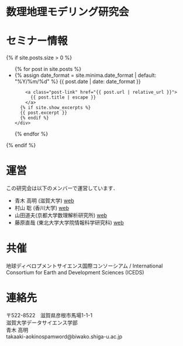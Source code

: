 # 数理地理モデリング研究会

# セミナー情報
{% if site.posts.size > 0 %}
<ul class="post-list">
  {% for post in site.posts %}
  <li>
    <div>
      {% assign date_format = site.minima.date_format | default: "%Y/%m/%d" %}
      {{ post.date | date: date_format }}
      
        <a class="post-link" href="{{ post.url | relative_url }}">
          {{ post.title | escape }}
        </a>
      {% if site.show_excerpts %}
      {{ post.excerpt }}
      {% endif %}
    </div>
  </li>
  {% endfor %}
</ul>
{% endif %}


# 運営
この研究会は以下のメンバーで運営しています．
- 青木 高明 (滋賀大学) [web](https://takaakiaokiwork.github.io/)
- 村山 聡 (香川大学) [web](http://rfweb.ed.kagawa-u.ac.jp/project/wiki/muras/wiki.cgi)
- 山田道夫(京都大学数理解析研究所) [web](http://www.kurims.kyoto-u.ac.jp/~yamada/index.html)
- 藤原直哉 (東北大学大学院情報科学研究科) [web](https://www.is.tohoku.ac.jp/jp/laboratory/list_dept/c10.html)

# 共催
地球ディベロプメントサイエンス国際コンソーシアム / International Consortium for Earth and Development Sciences (ICEDS)

# 連絡先

〒522-8522　滋賀県彦根市馬場1-1-1<BR>
滋賀大学データサイエンス学部<BR>
青木 高明<BR>
<span class="glyphicon glyphicon-envelope"></span>takaaki-aoki<span class="no-spam">nospamword</span>@biwako.shiga-u.ac.jp

